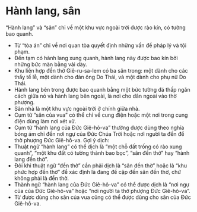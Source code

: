 # Hành lang, sân

“Hành lang” và “sân” chỉ về một khu vực ngoài trời được rào kín, có tường bao quanh.
- Từ “tòa án” chỉ về nơi quan tòa quyết định những vấn đề pháp lý và tội phạm. 
- Đền tạm có hành lang xung quanh, hành lang này được bao kín bởi những bức màn bằng vải dày. 
- Khu liên hợp đền thờ Giê-ru-sa-lem có ba sân trong: một dành cho các thầy tế lễ, một dành cho đàn ông Do Thái, và một dành cho phụ nữ Do Thái.  
- Hành lang bên trong được bao quanh bằng một bức tường đá thấp ngăn cách giữa nó và hành lang bên ngoài, là nơi cho dân ngoài vào thờ phượng. 
- Sân nhà là một khu vực ngoài trời ở chính giữa nhà.
- Cụm từ “sân của vua” có thể chỉ về cung điện hoặc một nơi trong cung điện dùng làm nơi xét xử.
- Cụm từ “hành lang của Đức Giê-hô-va” thường được dùng theo nghĩa bóng ám chỉ đến nơi ngự của Đức Chúa Trời hoặc nơi người ta đến để thờ phượng Đức Giê-hô-va.
Gợi ý dịch: 
- Thuật ngữ “hành lang” có thể dịch là “một chỗ đất trống có rào xung quanh”, “một khu đất có tường thành bao bọc”, “sân đền thờ” hay “hành lang đền thờ”.
- Đôi khi thuật ngữ “đền thờ” cần phải dịch là “sân đền thờ” hoặc là “khu phức hợp đền thờ” để xác định là đang đề cập đến sân đền thờ, chứ không phải là đền thờ.
- Thành ngữ “hành lang của Đức Giê-hô-va” có thể được dịch là “nơi ngự của của Đức Giê-hô-va” hoặc “nơi người ta thờ phượng Đức Giê-hô-va”.
- Từ được dùng cho sân của vua cũng có thể được dùng cho sân của Đức Giê-hô-va.

